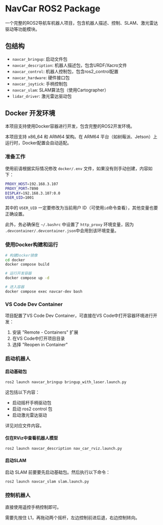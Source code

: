 # NavCar ROS2 Package

一个完整的ROS2导航车机器人项目，包含机器人描述、控制、SLAM、激光雷达驱动等功能模块。

## 包结构

- `navcar_bringup`: 启动文件包
- `navcar_description`: 机器人描述包，包含URDF/Xacro文件
- `navcar_control`: 机器人控制包，包含ros2_control配置
- `navcar_hardware`: 硬件接口包
- `navcar_joytick`: 手柄控制包
- `navcar_slam`: SLAM算法包（使用Cartographer）
- `lidar_driver`: 激光雷达驱动包

## Docker 开发环境

本项目支持使用Docker容器进行开发，包含完整的ROS2开发环境。

本项目支持 x86_64 和 ARM64 架构。在 ARM64 平台（如树莓派、Jetson）上运行时，Docker配置会自动适配。

### 准备工作

使用前请根据实际情况修改 `docker/.env` 文件，如果没有则手动创建，内容如下：

```bash
PROXY_HOST=192.168.3.107
PROXY_PORT=7890
DISPLAY=192.168.3.107:0.0
USER_UID=1001
```

其中的 `USER_UID` 一定要修改为当前用户 ID（可使用`id`命令查看），其他变量也要正确设置。

此外，务必确保在 `~/.bashrc` 中设置了 `http_proxy` 环境变量，因为 `.devcontainer/.devcontainer.json`中会用到该环境变量。

### 使用Docker构建和运行

```bash
# 构建Docker镜像
cd docker
docker compose build

# 运行开发容器
docker compose up -d

# 进入容器
docker compose exec navcar-dev bash
```

### VS Code Dev Container

项目配置了VS Code Dev Container，可直接在VS Code中打开容器环境进行开发：

1. 安装 "Remote - Containers" 扩展
2. 在VS Code中打开项目目录
3. 选择 "Reopen in Container"

### 启动机器人

#### 启动基础包

```bash
ros2 launch navcar_bringup bringup_with_laser.launch.py
```

这包括以下内容：

- 启动摇杆手柄驱动包
- 启动 ros2 control 包
- 启动激光雷达驱动

详见对应文件内容。

#### 仅在RViz中查看机器人模型

```bash
ros2 launch navcar_description nav_car_rviz.launch.py
```

#### 启动SLAM

启动 SLAM 前要要先启动基础包。然后执行以下命令：

```bash
ros2 launch navcar_slam slam.launch.py
```

### 控制机器人

直接使用遥控手柄控制即可。

需要先按住 L1，再拖动两个摇杆，左边控制前进后退，右边控制转向。
